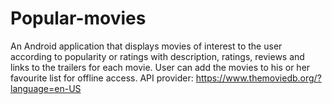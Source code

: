 # Popular-movies
An Android application that displays movies of interest to the user according to popularity or ratings with description, ratings, reviews and links to the trailers for each movie. User can add the movies to his or her favourite list for offline access.
API provider: https://www.themoviedb.org/?language=en-US
